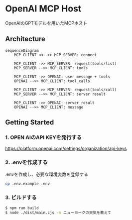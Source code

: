 # OpenAI MCP Host

OpenAIのGPTモデルを用いたMCPホスト

## Architecture

```mermaid
sequenceDiagram
    MCP_CLIENT <<-->> MCP_SERVER: connect

    MCP_CLIENT ->> MCP_SERVER: request(tools/list)
    MCP_SERVER -->> MCP_CLIENT: tools

    MCP_CLIENT ->> OPENAI: user message + tools
    OPENAI -->> MCP_CLIENT: tool_calls

    MCP_CLIENT ->> MCP_SERVER: request(tools/call)
    MCP_SERVER -->> MCP_CLIENT: server result

    MCP_CLIENT ->> OPENAI: server result
    OPENAI -->> MCP_CLIENT: message
```

## Getting Started

### 1. OPEN AIのAPI KEYを発行する

https://platform.openai.com/settings/organization/api-keys

### 2. .envを作成する

.envを作成し、必要な環境変数を登録する

```sh
cp .env.example .env
```

### 3. ビルドする

```sh
$ npm run build
$ node ./dist/main.cjs -m ニューヨークの天気を教えて
```
